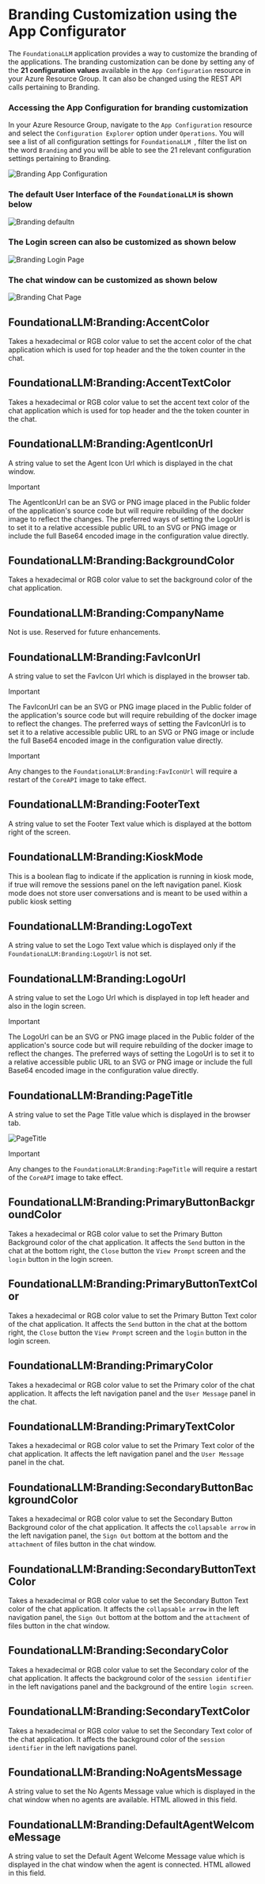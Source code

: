 # Branding Customization using the App Configurator

The `FoundationaLLM` application provides a way to customize the branding of the applications. The branding customization can be done by setting any of the **21 configuration values** available in the `App Configuration` resource in your Azure Resource Group.  It can also be changed using the REST API calls pertaining to Branding.

### Accessing the App Configuration for branding customization

In your Azure Resource Group, navigate to the `App Configuration` resource and select the `Configuration Explorer` option under `Operations`. You will see a list of all configuration settings for `FoundationaLLM `, filter the list on the word `Branding` and you will be able to see the 21 relevant configuration settings pertaining to Branding.

![Branding App Configuration](./media/branding-1.jpg)

### The default User Interface of the `FoundationaLLM` is shown below

![Branding defaultn](./media/branding-2.jpg)

### The Login screen can also be customized as shown below

![Branding Login Page](./media/branding-3.jpg)

### The chat window can be customized as shown below

![Branding Chat Page](./media/branding-4.jpg)

## FoundationaLLM:Branding:AccentColor
Takes a hexadecimal or RGB color value to set the accent color of the chat application which is used for top header and the the token counter in the chat.
## FoundationaLLM:Branding:AccentTextColor
Takes a hexadecimal or RGB color value to set the accent text color of the chat application which is used for top header and the the token counter in the chat.
## FoundationaLLM:Branding:AgentIconUrl
A string value to set the Agent Icon Url which is displayed in the chat window.

> [!IMPORTANT]
> The AgentIconUrl can be an SVG or PNG image placed in the Public folder of the application's source code but will require rebuilding of the docker image to reflect the changes. The preferred ways of setting the LogoUrl is to set it to a relative accessible public URL to an SVG or PNG image or include the full Base64 encoded image in the configuration value directly.

## FoundationaLLM:Branding:BackgroundColor
Takes a hexadecimal or RGB color value to set the background color of the chat application.
## FoundationaLLM:Branding:CompanyName
Not is use.  Reserved for future enhancements.

## FoundationaLLM:Branding:FavIconUrl
A string value to set the FavIcon Url which is displayed in the browser tab.
> [!IMPORTANT]
> The FavIconUrl can be an SVG or PNG image placed in the Public folder of the application's source code but will require rebuilding of the docker image to reflect the changes. The preferred ways of setting the FavIconUrl is to set it to a relative accessible public URL to an SVG or PNG image or include the full Base64 encoded image in the configuration value directly.

> [!IMPORTANT]
> Any changes to the `FoundationaLLM:Branding:FavIconUrl` will require a restart of the `CoreAPI` image to take effect.

## FoundationaLLM:Branding:FooterText
A string value to set the Footer Text value which is displayed at the bottom right of the screen.
## FoundationaLLM:Branding:KioskMode
This is a boolean flag to indicate if the application is running in kiosk mode, if true will remove the sessions panel on the left navigation panel. 
Kiosk mode does not store user conversations and is meant to be used within a public kiosk setting
## FoundationaLLM:Branding:LogoText
A string value to set the Logo Text value which is displayed only if the `FoundationaLLM:Branding:LogoUrl` is not set.
## FoundationaLLM:Branding:LogoUrl
A string value to set the Logo Url which is displayed in top left header and also in the login screen.
> [!IMPORTANT]
> The LogoUrl can be an SVG or PNG image placed in the Public folder of the application's source code but will require rebuilding of the docker image to reflect the changes. The preferred ways of setting the LogoUrl is to set it to a relative accessible public URL to an SVG or PNG image or include the full Base64 encoded image in the configuration value directly.
## FoundationaLLM:Branding:PageTitle
A string value to set the Page Title value which is displayed in the browser tab.

![PageTitle](./media/branding-5.jpg)

> [!IMPORTANT]
> Any changes to the `FoundationaLLM:Branding:PageTitle` will require a restart of the `CoreAPI` image to take effect.
## FoundationaLLM:Branding:PrimaryButtonBackgroundColor
Takes a hexadecimal or RGB color value to set the Primary Button Background color of the chat application. It affects the `Send` button in the chat at the bottom right, the `Close` button the `View Prompt` screen and the `login` button in the login screen.
## FoundationaLLM:Branding:PrimaryButtonTextColor
Takes a hexadecimal or RGB color value to set the Primary Button Text color of the chat application. It affects the `Send` button in the chat at the bottom right, the `Close` button the `View Prompt` screen and the `login` button in the login screen.
## FoundationaLLM:Branding:PrimaryColor
Takes a hexadecimal or RGB color value to set the Primary color of the chat application. It affects the left navigation panel and the `User Message` panel in the chat.
## FoundationaLLM:Branding:PrimaryTextColor
Takes a hexadecimal or RGB color value to set the Primary Text color of the chat application. It affects the left navigation panel and the `User Message` panel in the chat.
## FoundationaLLM:Branding:SecondaryButtonBackgroundColor
Takes a hexadecimal or RGB color value to set the Secondary Button Background color of the chat application. It affects the `collapsable arrow` in the left navigation panel, the `Sign Out` bottom at the bottom and the `attachment` of files button in the chat window.
## FoundationaLLM:Branding:SecondaryButtonTextColor
Takes a hexadecimal or RGB color value to set the Secondary Button Text color of the chat application. It affects the `collapsable arrow` in the left navigation panel, the `Sign Out` bottom at the bottom and the `attachment` of files button in the chat window.
## FoundationaLLM:Branding:SecondaryColor
Takes a hexadecimal or RGB color value to set the Secondary color of the chat application. It affects the background color of the `session identifier` in the left navigations panel and the background of the entire `login screen`.
## FoundationaLLM:Branding:SecondaryTextColor
Takes a hexadecimal or RGB color value to set the Secondary Text color of the chat application. It affects the background color of the `session identifier` in the left navigations panel.
## FoundationaLLM:Branding:NoAgentsMessage
A string value to set the No Agents Message value which is displayed in the chat window when no agents are available. HTML allowed in this field.
## FoundationaLLM:Branding:DefaultAgentWelcomeMessage
A string value to set the Default Agent Welcome Message value which is displayed in the chat window when the agent is connected. HTML allowed in this field.
